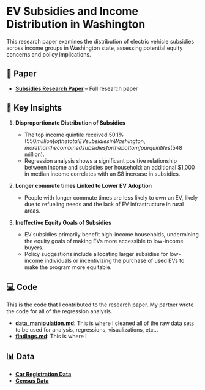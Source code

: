 # EV Subsidies and Income Distribution in Washington
This research paper examines the distribution of electric vehicle subsidies across income groups in Washington state, assessing potential equity concerns and policy implications.

## 📄 Paper
- **[Subsidies Research Paper](https://github.com/kmanu15/EV-Subsidies-Research/blob/main/Subsidies_Research_Paper.pdf)** – Full research paper

## 📌 Key Insights

1. **Disproportionate Distribution of Subsidies**
    - The top income quintile received 50.1% ($550 million) of the total EV subsidies in Washington, more than the combined subsidies for the bottom four quintiles ($548 million).
    - Regression analysis shows a significant positive relationship between income and subsidies per household: an additional $1,000 in median income correlates with an $8 increase in subsidies.
    
2. **Longer commute times Linked to Lower EV Adoption**
    - People with longer commute times are less likely to own an EV, likely due to refueling needs and the lack of EV infrastructure in rural areas.

3. **Ineffective Equity Goals of Subsidies**
    - EV subsidies primarily benefit high-income households, undermining the equity goals of making EVs more accessible to low-income buyers.
    - Policy suggestions include allocating larger subsidies for low-income individuals or incentivizing the purchase of used EVs to make the program more equitable.
  
## 💻 Code
This is the code that I contributed to the research paper. My partner wrote the code for all of the regression analysis.
- **[data_manipulation.md]()**: This is where I cleaned all of the raw data sets to be used for analysis, regressions, visualizations, etc...
- **[findings.md]()**: This is where I 
  

## 📊 Data
- **[Car Registration Data](https://data.wa.gov/Transportation/Electric-Vehicle-Title-and-Registration-Activity/rpr4-cgyd/about_data)**
- **[Census Data](https://data.census.gov/)**
